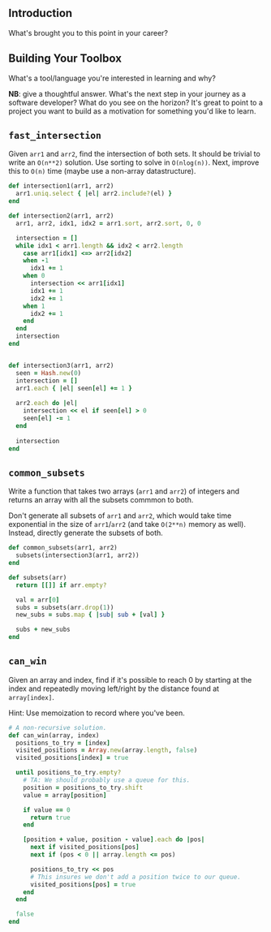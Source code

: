 ## Introduction 

What's brought you to this point in your career?

## Building Your Toolbox

What's a tool/language you're interested in learning and why?

**NB**: give a thoughtful answer.  What's the next step in your journey as a software developer?  What do you see on the horizon?  It's great to point to a project you want to build as a motivation for something you'd like to learn.  

## `fast_intersection`

Given `arr1` and `arr2`, find the intersection of both sets. It should
be trivial to write an `O(n**2)` solution. Use sorting to solve in
`O(nlog(n))`. Next, improve this to `O(n)` time (maybe use a non-array
datastructure).

```ruby
def intersection1(arr1, arr2)
  arr1.uniq.select { |el| arr2.include?(el) }
end

def intersection2(arr1, arr2)
  arr1, arr2, idx1, idx2 = arr1.sort, arr2.sort, 0, 0

  intersection = []
  while idx1 < arr1.length && idx2 < arr2.length
    case arr1[idx1] <=> arr2[idx2]
    when -1
      idx1 += 1
    when 0
      intersection << arr1[idx1]
      idx1 += 1
      idx2 += 1
    when 1
      idx2 += 1
    end
  end
  intersection
end


def intersection3(arr1, arr2)
  seen = Hash.new(0)
  intersection = []
  arr1.each { |el| seen[el] += 1 }
  
  arr2.each do |el| 
    intersection << el if seen[el] > 0
    seen[el] -= 1
  end
  
  intersection
end
```

## `common_subsets`

Write a function that takes two arrays (`arr1` and `arr2`) of integers
and returns an array with all the subsets commmon to both.

Don't generate all subsets of `arr1` and `arr2`, which would take time
exponential in the size of `arr1`/`arr2` (and take `O(2**n)` memory as
well). Instead, directly generate the subsets of both.

```ruby
def common_subsets(arr1, arr2)
  subsets(intersection3(arr1, arr2))
end

def subsets(arr)
  return [[]] if arr.empty?

  val = arr[0]
  subs = subsets(arr.drop(1))
  new_subs = subs.map { |sub| sub + [val] }

  subs + new_subs
end
```

## `can_win`

Given an array and index, find if it's possible to reach 0 by starting
at the index and repeatedly moving left/right by the distance found at
`array[index]`.

Hint: Use memoization to record where you've been.

```ruby
# A non-recursive solution.
def can_win(array, index)
  positions_to_try = [index]
  visited_positions = Array.new(array.length, false)
  visited_positions[index] = true

  until positions_to_try.empty?
    # TA: We should probably use a queue for this.
    position = positions_to_try.shift
    value = array[position]

    if value == 0
      return true
    end

    [position + value, position - value].each do |pos|
      next if visited_positions[pos]
      next if (pos < 0 || array.length <= pos)

      positions_to_try << pos
      # This insures we don't add a position twice to our queue.
      visited_positions[pos] = true
    end
  end

  false
end
```
